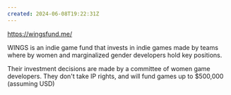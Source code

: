```yaml
---
created: 2024-06-08T19:22:31Z
---
```


https://wingsfund.me/

WINGS is an indie game fund that invests in indie games made by teams where by women and marginalized gender developers hold key positions.

Their investment decisions are made by a committee of women game developers. They don't take IP rights, and will fund games up to $500,000 (assuming USD)
